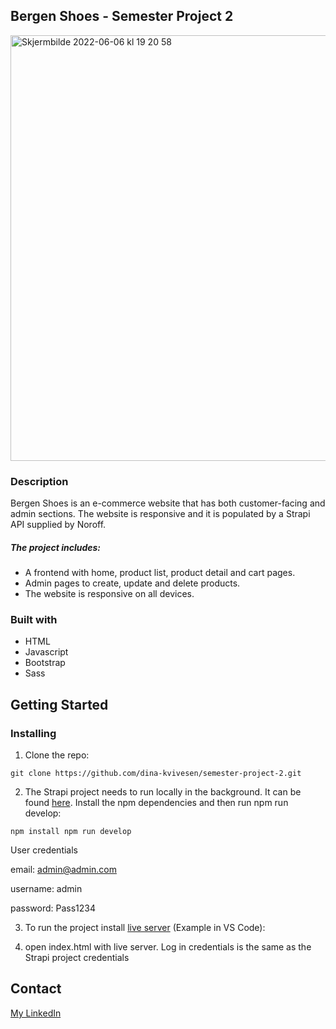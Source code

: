 ## Bergen Shoes - Semester Project 2
<img width="681" alt="Skjermbilde 2022-06-06 kl  19 20 58" src="https://user-images.githubusercontent.com/71272716/172215198-5a91a45e-28b6-435d-a746-8482339ff962.png">


### Description
Bergen Shoes is an e-commerce website that has both customer-facing and admin sections. The website is responsive and it is populated by a Strapi API supplied by Noroff.

##### The project includes:
- A frontend with home, product list, product detail and cart pages.
- Admin pages to create, update and delete products.
- The website is responsive on all devices.

### Built with
- HTML
- Javascript
- Bootstrap
- Sass

## Getting Started

### Installing
1. Clone the repo:
```
git clone https://github.com/dina-kvivesen/semester-project-2.git
```
2. The Strapi project needs to run locally in the background. It can be found [here]([url](https://github.com/NoroffFEU/strapi-sp2)).
Install the npm dependencies and then run npm run develop:
```
npm install npm run develop
```
User credentials

email: admin@admin.com

username: admin

password: Pass1234

3. To run the project install [live server]([https://marketplace.visualstudio.com/items?itemName=ritwickdey.LiveServer]) (Example in VS Code):

4. open index.html with live server. Log in credentials is the same as the Strapi project credentials

## Contact

[My LinkedIn](https://www.linkedin.com/in/dina-kvivesen-7ab5141b4/)

